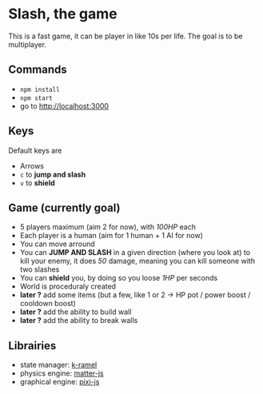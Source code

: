 # Slash, the game
This is a fast game, it can be player in like 10s per life.
The goal is to be multiplayer.

## Commands
 - `npm install`
 - `npm start`
 - go to [http://localhost:3000](http://localhost:3000)

## Keys
Default keys are
 - Arrows
 - `c` to **jump and slash**
 - `v` to **shield**

## Game (currently goal)
 - 5 players maximum (aim 2 for now), with _100HP_ each
 - Each player is a human (aim for 1 human + 1 AI for now)
 - You can move arround
 - You can **JUMP AND SLASH** in a given direction (where you look at) to kill your enemy, it does _50_ damage, meaning you can kill someone with two slashes
 - You can **shield** you, by doing so you loose _1HP_ per seconds
 - World is proceduraly created
 - **later ?** add some items (but a few, like 1 or 2 -> HP pot / power boost / cooldown boost)
 - **later ?** add the ability to build wall
 - **later ?** add the ability to break walls

## Librairies
 - state manager: [k-ramel](https://github.com/alakarteio/k-ramel)
 - physics engine: [matter-js](https://github.com/liabru/matter-js)
 - graphical engine: [pixi-js](http://www.pixijs.com/)

